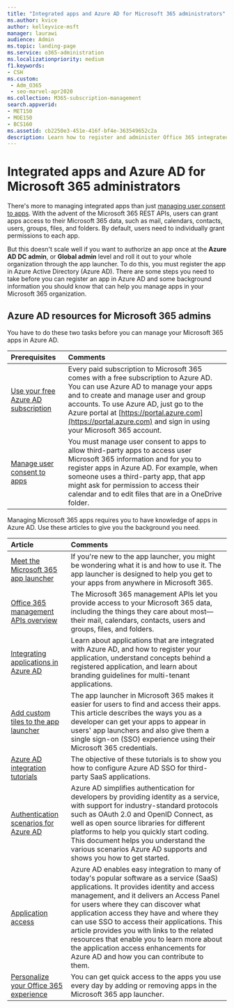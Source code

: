```yaml
---
title: "Integrated apps and Azure AD for Microsoft 365 administrators"
ms.author: kvice
author: kelleyvice-msft
manager: laurawi
audience: Admin
ms.topic: landing-page
ms.service: o365-administration
ms.localizationpriority: medium
f1.keywords:
- CSH
ms.custom: 
 - Adm_O365
 - seo-marvel-apr2020
ms.collection: M365-subscription-management
search.appverid:
- MET150
- MOE150
- BCS160
ms.assetid: cb2250e3-451e-416f-bf4e-363549652c2a
description: Learn how to register and administer Office 365 integrated Apps in Azure AD, allowing for app authorizations at the **Azure AD DC admin**, or **Global admin** level.
---
```


# Integrated apps and Azure AD for Microsoft 365 administrators

There's more to managing integrated apps than just [managing user consent to apps](../admin/misc/user-consent.md). With the advent of the Microsoft 365 REST APIs, users can grant apps access to their Microsoft 365 data, such as mail, calendars, contacts, users, groups, files, and folders. By default, users need to individually grant permissions to each app. 

But this doesn't scale well if you want to authorize an app once at the **Azure AD DC admin**, or **Global admin** level and roll it out to your whole organization through the app launcher. To do this, you must register the app in Azure Active Directory (Azure AD). There are some steps you need to take before you can register an app in Azure AD and some background information you should know that can help you manage apps in your Microsoft 365 organization.
  
## Azure AD resources for Microsoft 365 admins

You have to do these two tasks before you can manage your Microsoft 365 apps in Azure AD.
  
|Prerequisites|Comments|
|:-----|:-----|
|[Use your free Azure AD subscription](../compliance/use-your-free-azure-ad-subscription-in-office-365.md) <br/> |Every paid subscription to Microsoft 365 comes with a free subscription to Azure AD. You can use Azure AD to manage your apps and to create and manage user and group accounts. To use Azure AD, just go to the Azure portal at [https://portal.azure.com](https://portal.azure.com) and sign in using your Microsoft 365 account.  <br/> |
|[Manage user consent to apps](../admin/misc/user-consent.md) <br/> |You must manage user consent to apps to allow third-party apps to access user Microsoft 365 information and for you to register apps in Azure AD. For example, when someone uses a third-party app, that app might ask for permission to access their calendar and to edit files that are in a OneDrive folder.  <br/> |
   
Managing Microsoft 365 apps requires you to have knowledge of apps in Azure AD. Use these articles to give you the background you need.
  
|Article|Comments|
|:-----|:-----|
|[Meet the Microsoft 365 app launcher](https://support.microsoft.com/office/meet-the-microsoft-365-app-launcher-79f12104-6fed-442f-96a0-eb089a3f476a) <br/> |If you're new to the app launcher, you might be wondering what it is and how to use it. The app launcher is designed to help you get to your apps from anywhere in Microsoft 365.  <br/> |
|[Office 365 management APIs overview](/office/office-365-management-api/office-365-management-apis-overview) <br/> |The Microsoft 365 management APIs let you provide access to your Microsoft 365 data, including the things they care about most—their mail, calendars, contacts, users and groups, files, and folders. <br/> |
|[Integrating applications in Azure AD](/azure/active-directory/develop/quickstart-v1-add-azure-ad-app) <br/> | Learn about applications that are integrated with Azure AD, and how to register your application, understand concepts behind a registered application, and learn about branding guidelines for multi-tenant applications.  <br/> |
|[Add custom tiles to the app launcher](/office365/admin/manage/customize-the-app-launcher)  <br/> |The app launcher in Microsoft 365 makes it easier for users to find and access their apps. This article describes the ways you as a developer can get your apps to appear in users' app launchers and also give them a single sign-on (SSO) experience using their Microsoft 365 credentials.  <br/> |
|[Azure AD integration tutorials](/azure/active-directory/saas-apps/tutorial-list) <br/> |The objective of these tutorials is to show you how to configure Azure AD SSO for third-party SaaS applications.  <br/> |
|[Authentication scenarios for Azure AD](/azure/active-directory/develop/authentication-vs-authorization) <br/> |Azure AD simplifies authentication for developers by providing identity as a service, with support for industry-standard protocols such as OAuth 2.0 and OpenID Connect, as well as open source libraries for different platforms to help you quickly start coding. This document helps you understand the various scenarios Azure AD supports and shows you how to get started.  <br/> |
|[Application access](/azure/active-directory/manage-apps/what-is-access-management) <br/> |Azure AD enables easy integration to many of today's popular software as a service (SaaS) applications. It provides identity and access management, and it delivers an Access Panel for users where they can discover what application access they have and where they can use SSO to access their applications. This article provides you with links to the related resources that enable you to learn more about the application access enhancements for Azure AD and how you can contribute to them.  <br/> |
|[Personalize your Office 365 experience](https://support.microsoft.com/office/personalize-your-office-365-experience-eb34a21b-52fa-4fbf-a8d5-146132242985) <br/> |You can get quick access to the apps you use every day by adding or removing apps in the Microsoft 365 app launcher.  <br/> |
